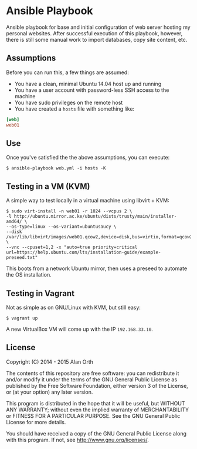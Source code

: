 # Ansible Playbook

Ansible playbook for base and initial configuration of web server hosting my personal websites.  After successful execution of this playbook, however, there is still some manual work to import databases, copy site content, etc.

## Assumptions
Before you can run this, a few things are assumed:

- You have a clean, minimal Ubuntu 14.04 host up and running
- You have a user account with password-less SSH access to the machine
- You have sudo privileges on the remote host
- You have created a `hosts` file with something like:

```ini
[web]
web01
```

## Use
Once you've satisfied the the above assumptions, you can execute:

    $ ansible-playbook web.yml -i hosts -K

## Testing in a VM (KVM)
A simple way to test locally in a virtual machine using libvirt + KVM:

    $ sudo virt-install -n web01 -r 1024 --vcpus 2 \
    -l http://ubuntu.mirror.ac.ke/ubuntu/dists/trusty/main/installer-amd64/ \
    --os-type=linux --os-variant=ubuntusaucy \
    --disk /var/lib/libvirt/images/web01.qcow2,device=disk,bus=virtio,format=qcow2,size=40 \
    --vnc --cpuset=1,2 -x "auto=true priority=critical url=https://help.ubuntu.com/lts/installation-guide/example-preseed.txt"

This boots from a network Ubuntu mirror, then uses a preseed to automate the OS installation.

## Testing in Vagrant
Not as simple as on GNU/Linux with KVM, but still easy:

    $ vagrant up

A new VirtualBox VM will come up with the IP `192.168.33.10`.

## License
Copyright (C) 2014 - 2015 Alan Orth

The contents of this repository are free software: you can redistribute
it and/or modify it under the terms of the GNU General Public License
as published by the Free Software Foundation, either version 3 of the
License, or (at your option) any later version.

This program is distributed in the hope that it will be useful,
but WITHOUT ANY WARRANTY; without even the implied warranty of
MERCHANTABILITY or FITNESS FOR A PARTICULAR PURPOSE.  See the
GNU General Public License for more details.

You should have received a copy of the GNU General Public License
along with this program.  If not, see <http://www.gnu.org/licenses/>.

